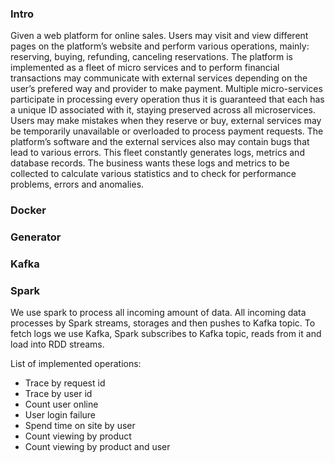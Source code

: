 ### Intro

Given a web platform for online sales. 
Users may visit and view different pages on the platform’s website and perform various operations, 
mainly: reserving, buying, refunding, canceling reservations. 
The platform is implemented as a fleet of micro services and to perform financial transactions may communicate 
with external services depending on the user’s prefered way and provider to make payment. 
Multiple micro-services participate in processing every operation thus it is guaranteed that each has a unique 
ID associated with it, staying preserved across all microservices. 
Users may make mistakes when they reserve or buy, external services may be temporarily unavailable or overloaded to 
process payment requests. 
The platform’s software and the external services also may contain bugs that lead to various errors. 
This fleet constantly  generates logs, metrics and database records. 
The business wants these logs and metrics to be collected to calculate various statistics and to check for performance problems, errors and anomalies.


### Docker

### Generator


### Kafka

### Spark
We use spark to process all incoming amount of data. 
All incoming data processes by Spark streams, storages and then pushes to Kafka topic.
To fetch logs we use Kafka, Spark subscribes to Kafka topic, reads from it and load into RDD streams.

List of implemented operations:
* Trace by request id 
* Trace by user id
* Count user online
* User login failure
* Spend time on site by user
* Count viewing by product
* Count viewing by product and user


